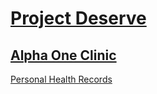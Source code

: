 # [Project Deserve](https://project-deserve.github.io)
## [Alpha One Clinic](https://project-deserve.github.io/clinic-alpha-one)

[Personal Health Records](./Personal%20Health%20Records/)
